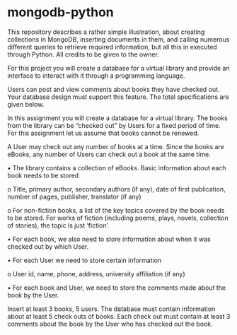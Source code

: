# mongodb-python
This repository describes a rather simple illustration, about creating collections in MongoDB, inserting documents in them, and calling numerous different queries to retrieve required information, but all this in executed through Python. All credits to be given to the owner.

For this project you will create a database for a virtual library and provide an interface to interact with it through a programming language. 

Users can post and view comments about books they have checked out. Your database design must support this feature. The total specifications are given below.

In this assignment you will create a database for a virtual library. The books from the library can be “checked out” by Users for a fixed period of time. For this assignment let us assume that books cannot be renewed. 

A User may check out any number of books at a time. Since the books are eBooks, any number of Users can check out a book at the same time.

•	The library contains a collection of eBooks. Basic information about each book needs to be stored

o	Title, primary author, secondary authors (if any), date of first publication, number of pages, publisher, translator (if any)

o	For non-fiction books, a list of the key topics covered by the book needs to be stored. For works of fiction (including poems, plays, novels, collection of stories), the topic is just ‘fiction’.

•	For each book, we also need to store information about when it was checked out by which User.

•	For each User we need to store certain information

o	User id, name, phone, address, university affiliation (if any)

•	For each book and User, we need to store the comments made about the book by the User.

Insert at least 3 books, 5 users. The database must contain information about at least 5 check outs of books. Each check out must contain at least 3 comments about the book by the User who has checked out the book.


